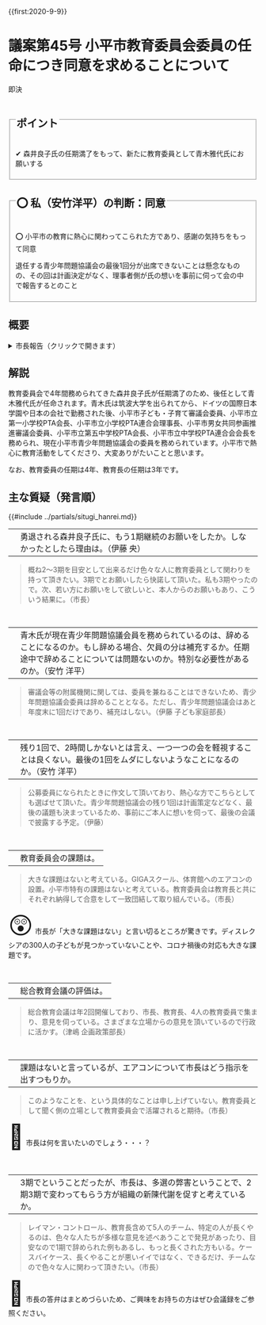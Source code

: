 {{first:2020-9-9}}
# 議案第45号 小平市教育委員会委員の任命につき同意を求めることについて

<i class="fa fa-gavel" aria-hidden="true"></i> 即決

<fieldset class="point">
  <legend>
    <h2 class="point"> ポイント </h2>
  </legend>
  <p class="point">✔ 森井良子氏の任期満了をもって、新たに教育委員として青木雅代氏にお願いする</p>
</fieldset>

<fieldset class="sanpi">
  <legend>
    <h2 class="sanpi">⭕️ 私（安竹洋平）の判断：同意 </h2>
  </legend>
  <p class="sanpi OK">⭕️ 小平市の教育に熱心に関わってこられた方であり、感謝の気持ちをもって同意</p>
  <p class="sanpi OK"> 退任する青少年問題協議会の最後1回分が出席できないことは懸念なものの、その回は計画決定がなく、理事者側が氏の想いを事前に伺って会の中で報告するとのこと</p>
</fieldset>

## 概要

<details>
<summary>市長報告（クリックで開きます）</summary>

> 現教育委員会委員であります森井良子氏が、来る9月30日をもちまして任期満了となりますことから、後任といたしまして、青木雅代氏を任命いたしたいと考えております。

</details>

## 解説

教育委員会で4年間務められてきた森井良子氏が任期満了のため、後任として青木雅代氏が任命されます。青木氏は筑波大学を出られてから、ドイツの国際日本学園や日本の会社で勤務された後、小平市子ども・子育て審議会委員、小平市立第一小学校PTA会長、小平市立小学校PTA連合会理事長、小平市男女共同参画推進審議会委員、小平市立第五中学校PTA会長、小平市立中学校PTA連合会会長を務められ、現在小平市青少年問題協議会の委員を務められています。小平市で熱心に教育活動をしてくださり、大変ありがたいことと思います。

なお、教育委員の任期は4年、教育長の任期は3年です。

## 主な質疑（発言順）
{{#include ../partials/situgi_hanrei.md}}

<table class="qanda"><tr><td><i class="fa fa-question-circle hitori" aria-label="一人会派 その他議員による質問"></i></td><td>
勇退される森井良子氏に、もう1期継続のお願いをしたか。しなかったとしたら理由は。（伊藤 央）
</td></tr></table>

> 概ね2～3期を目安として出来るだけ色々な人に教育委員として関わりを持って頂きたい。3期でとお願いしたら快諾して頂いた。私も3期やったので。次、若い方にお願いをして欲しいと、本人からのお願いもあり、こういう結果に。（市長）

<br>
<table class="qanda"><tr><td><i class="fa fa-question-circle hitori yasutake" aria-label="安竹による質問"></i></td><td>
青木氏が現在青少年問題協議会員を務められているのは、辞めることになるのか。もし辞める場合、欠員の分は補充するか。任期途中で辞めることについては問題ないのか。特別な必要性があるのか。（安竹 洋平）
</td></tr></table>

> 審議会等の附属機関に関しては、委員を兼ねることはできないため、青少年問題協議会委員は辞めることとなる。ただし、青少年問題協議会はあと年度末に1回だけであり、補充はしない。（伊藤 子ども家庭部長）

<br>
<table class="qanda"><tr><td><i class="fa fa-question-circle hitori yasutake" aria-label="安竹による質問"></i></td><td>
残り1回で、2時間しかないとは言え、一つ一つの会を軽視することは良くない。最後の1回をムダにしないようなことになるのか。（安竹 洋平）
</td></tr></table>

> 公募委員になられたときに作文して頂いており、熱心な方でこちらとしても選ばせて頂いた。青少年問題協議会の残り1回は計画策定などなく、最後の議題も決まっているため、事前にご本人に想いを伺って、最後の会議で披露する予定。（伊藤）

<br>
<table class="qanda"><tr><td><i class="fa fa-question-circle-o" aria-label="その他議員による質問"></i></td><td>
教育委員会の課題は。
</td></tr></table>

> 大きな課題はないと考えている。GIGAスクール、体育館へのエアコンの設置。小平市特有の課題はないと考えている。教育委員会は教育長と共にそれぞれ納得して合意をして一致団結して取り組んでいる。（市長）

<span style="font-size: 3rem">😲</span> 市長が「大きな課題はない」と言い切るところが驚きです。ディスレクシアの300人の子どもが見つかっていないことや、コロナ禍後の対応も大きな課題です。

<br>
<table class="qanda"><tr><td><i class="fa fa-question-circle-o" aria-label="その他議員による質問"></i></td><td>
総合教育会議の評価は。
</td></tr></table>

> 総合教育会議は年2回開催しており、市長、教育長、4人の教育委員で集まり、意見を伺っている。さまざまな立場からの意見を頂いているので行政に活かす。（津嶋 企画政策部長）

<br>
<table class="qanda"><tr><td><i class="fa fa-question-circle-o" aria-label="その他議員による質問"></i></td><td>
課題はないと言っているが、エアコンについて市長はどう指示を出すつもりか。
</td></tr></table>

> このようなことを、という具体的なことは申し上げていない。教育委員として聞く側の立場として教育委員会で活躍されると期待。（市長）

<span style="font-size: 3rem">🤔</span> 市長は何を言いたいのでしょう・・・？

<br>
<table class="qanda"><tr><td><i class="fa fa-question-circle-o" aria-label="その他議員による質問"></i></td><td>
3期でということだったが、市長は、多選の弊害ということで、2期3期で変わってもらう方が組織の新陳代謝を促すと考えているか。
</td></tr></table>

> レイマン・コントロール、教育長含めて5人のチーム、特定の人が長くやるのは、色々な人たちが多様な意見を述べあうことで発見があったり、目安なので1期で辞められた例もあるし、もっと長くされた方もいる。ケースバイケース、長くやることが悪いイイではなく、できるだけ、チームなので色々な人に関わって頂きたい。（市長）

<span style="font-size: 3rem">🤔</span> 市長の答弁はまとめづらいため、ご興味をお持ちの方はぜひ会議録をご参照ください。